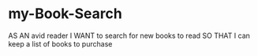 # my-Book-Search
AS AN avid reader I WANT to search for new books to read SO THAT I can keep a list of books to purchase
